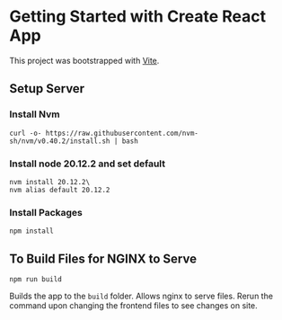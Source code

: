 # Getting Started with Create React App

This project was bootstrapped with [Vite](https://github.com/vitejs/vite).

## Setup Server

### Install Nvm

```
curl -o- https://raw.githubusercontent.com/nvm-sh/nvm/v0.40.2/install.sh | bash
```

### Install node 20.12.2 and set default

```
nvm install 20.12.2\
nvm alias default 20.12.2
```

### Install Packages

```
npm install
```

## To Build Files for NGINX to Serve

```
npm run build
```

Builds the app to the `build` folder. Allows nginx to serve files. Rerun the command upon changing the frontend files to see changes on site.
